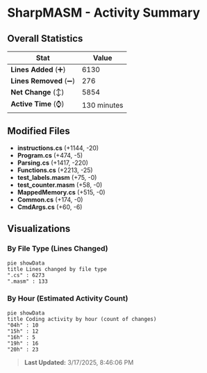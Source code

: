 # SharpMASM - Activity Summary 

## Overall Statistics

| Stat                   | Value                                                             |
| ---------------------- | ----------------------------------------------------------------- |
| **Lines Added** (➕)   | 6130                                          |
| **Lines Removed** (➖) | 276                                        |
| **Net Change** (↕)    | 5854                |
| **Active Time** (⌚)   | 130 minutes |


## Modified Files
- **instructions.cs** (+1144, -20)
- **Program.cs** (+474, -5)
- **Parsing.cs** (+1417, -220)
- **Functions.cs** (+2213, -25)
- **test_labels.masm** (+75, -0)
- **test_counter.masm** (+58, -0)
- **MappedMemory.cs** (+515, -0)
- **Common.cs** (+174, -0)
- **CmdArgs.cs** (+60, -6)

## Visualizations

### By File Type (Lines Changed)

```mermaid
pie showData
title Lines changed by file type
".cs" : 6273
".masm" : 133
```

### By Hour (Estimated Activity Count)

```mermaid
pie showData
title Coding activity by hour (count of changes)
"04h" : 10
"15h" : 12
"16h" : 5
"19h" : 16
"20h" : 23
```


> **Last Updated:** 3/17/2025, 8:46:06 PM